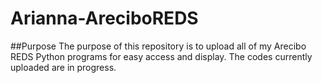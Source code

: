 # Arianna-AreciboREDS

##Purpose
The purpose of this repository is to upload all of my Arecibo REDS Python programs for easy access and display. The codes currently uploaded are in progress.
